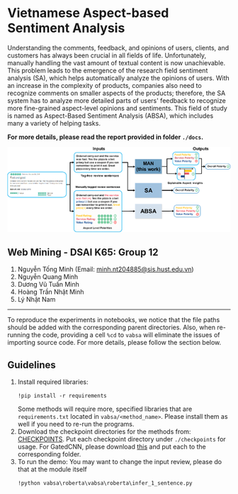 # Vietnamese Aspect-based Sentiment Analysis
Understanding the comments, feedback, and opinions of users, clients, and customers has always been crucial in all fields of life. Unfortunately, manually handling the vast amount of textual content is now unachievable. This problem leads to the emergence of the research field sentiment analysis (SA), which helps automatically analyze the opinions of users. With an increase in the complexity of products, companies also need to recognize comments on smaller aspects of the products; therefore, the SA system has to analyze more detailed parts of users' feedback to recognize  more fine-grained aspect-level opinions and sentiments. This field of study is named as Aspect-Based Sentiment Analysis (ABSA), which includes many a variety of helping tasks.

**For more details, please read the report provided in folder `./docs`.**

<p align="center">
  <img src="https://github.com/minhngt62/nlp-vabsa/blob/main/assests/2-Figure1-1.png" />
</p>

## Web Mining - DSAI K65: Group 12
1. Nguyễn Tống Minh (Email: minh.nt204885@sis.hust.edu.vn)
2. Nguyễn Quang Minh
3. Dương Vũ Tuấn Minh
4. Hoàng Trần Nhật Minh
5. Lý Nhật Nam

---
To reproduce the experiments in notebooks, we notice that the file paths should be added with the corresponding parent directories. Also, when re-running the code, providing a cell `%cd` to `vabsa` will eliminate the issues of importing source code. For more details, please follow the section below.

## Guidelines 

1. Install required libraries:
   ```
   !pip install -r requirements
   ```
   Some methods will require more, specified libraries that are `requirements.txt` located in `vabsa/<method_name>`. Please install them as well if you need to re-run the programs.
2. Download the checkpoint directories for the methods from: [CHECKPOINTS](https://husteduvn-my.sharepoint.com/personal/minh_nt204885_sis_hust_edu_vn/_layouts/15/onedrive.aspx?id=%2Fpersonal%2Fminh%5Fnt204885%5Fsis%5Fhust%5Fedu%5Fvn%2FDocuments%2F2022%2E2%5FNLP%5FCheckpoints&view=0). Put each checkpoint directory under `./checkpoints` for usage. For GatedCNN, please download [this](https://public.vinai.io/word2vec_vi_words_300dims.zip) and put each to the corresponding folder. 
4. To run the demo: You may want to change the input review, please do that at the module itself
   ```
   !python vabsa\roberta\vabsa\roberta\infer_1_sentence.py
   ```

